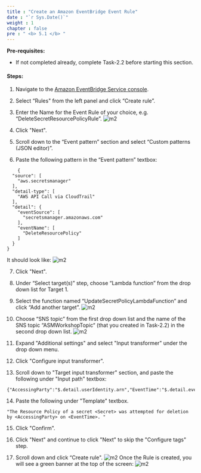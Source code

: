 ```yaml
---
title : "Create an Amazon EventBridge Event Rule"
date : "`r Sys.Date()`"
weight : 1
chapter : false
pre : " <b> 5.1 </b> "
---
```


**Pre-requisites:**

- If not completed already, complete Task-2.2 before starting this section.

#### Steps:

1. Navigate to the [Amazon EventBridge Service console](https://console.aws.amazon.com/events).


2. Select “Rules" from the left panel and click “Create rule”.



3. Enter the Name for the Event Rule of your choice, e.g. “DeleteSecretResourcePolicyRule”.
![m2](/images/m3/3.1/s3.png)


4. Click "Next".



5. Scroll down to the “Event pattern” section and select “Custom patterns (JSON editor)”.



6. Paste the following pattern in the “Event pattern” textbox:

```
    {
  "source": [
    "aws.secretsmanager"
  ],
  "detail-type": [
    "AWS API Call via CloudTrail"
  ],
  "detail": {
    "eventSource": [
      "secretsmanager.amazonaws.com"
    ],
    "eventName": [
      "DeleteResourcePolicy"
    ]
  }
}
```

It should look like:
![m2](/images/m3/3.1/s6.png)

7. Click "Next".



8. Under “Select target(s)” step, choose “Lambda function” from the drop down list for Target 1.



9. Select the function named “UpdateSecretPolicyLambdaFunction” and click “Add another target”.
![m2](/images/m3/3.1/s9.png)

10. Choose “SNS topic” from the first drop down list and the name of the SNS topic “ASMWorkshopTopic“ (that you created in Task-2.2) in the second drop down list.
![m2](/images/m3/3.1/s10.png)


11. Expand "Additional settings" and select "Input transformer" under the drop down menu.



12. Click "Configure input transformer".



13. Scroll down to "Target input transformer" section, and paste the following under "Input path" textbox:

```
{"AccessingParty":"$.detail.userIdentity.arn","EventTime":"$.detail.eventTime","Secret":"$.detail.responseElements.aRN"}
```


14. Paste the following under "Template" textbox.
```
"The Resource Policy of a secret <Secret> was attempted for deletion by <AccessingParty> on <EventTime>. "
```


15. Click "Confirm".



16. Click "Next" and continue to click "Next" to skip the "Configure tags" step.



17. Scroll down and click “Create rule".
![m2](/images/m3/3.1/s17.png)
Once the Rule is created, you will see a green banner at the top of the screen:
![m2](/images/m3/3.1/s17b.png)